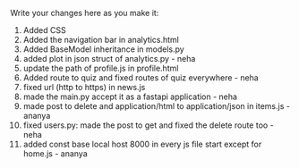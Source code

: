 Write your changes here as you make it:

1. Added CSS
2. Added the navigation bar in analytics.html
3. Added BaseModel inheritance in models.py
4. added plot in json struct of analytics.py - neha
5. update the path of profile.js in profile.html
6. Added route to quiz and fixed routes of quiz everywhere - neha
7. fixed url (http to https) in news.js
8. made the main.py accept it as a fastapi application - neha
9. made post to delete and application/html to application/json in items.js - ananya
10. fixed users.py: made the post to get and fixed the delete route too - neha
11. added const base local host 8000 in every js file start except for home.js - ananya

